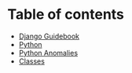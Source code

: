 # Table of contents

* [Django Guidebook](README.md)
* [Python](python.md)
* [Python Anomalies](python-anomalies.md)
* [Classes](classes.md)

